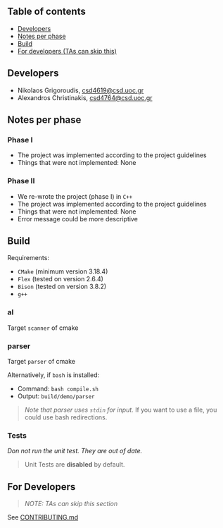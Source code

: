 ## Table of contents

- [Developers](#developers)
- [Notes per phase](#notes-per-phase)
- [Build](#build)
- [For developers (TAs can skip this)](#for-developers)

## Developers

- Nikolaos Grigoroudis, csd4619@csd.uoc.gr
- Alexandros Christinakis, csd4764@csd.uoc.gr

## Notes per phase

### Phase I

- The project was implemented according to the project guidelines
- Things that were not implemented: None

### Phase II

- We re-wrote the project (phase I) in `C++`
- The project was implemented according to the project guidelines
- Things that were not implemented: None
- Error message could be more descriptive

## Build

Requirements:
- `CMake` (minimum version 3.18.4)
- `Flex` (tested on version 2.6.4)
- `Bison` (tested on version 3.8.2)
- `g++`

### al

Target `scanner` of cmake

### parser

Target `parser` of cmake

Alternatively, if `bash` is installed:
- Command: `bash compile.sh`
- Output: `build/demo/parser`

> *Note that parser uses `stdin` for input.*
> If you want to use a file, you could use bash redirections.

### Tests

*Don not run the unit test. They are out of date.*

> Unit Tests are **disabled** by default.

## For Developers

> *NOTE: TAs can skip this section*

See [CONTRIBUTING.md](CONTRIBUTING.md)
